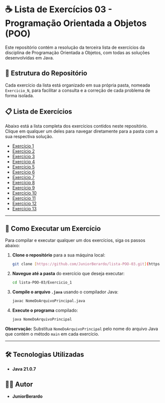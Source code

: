 # ☕ Lista de Exercícios 03 - Programação Orientada a Objetos (POO)

Este repositório contém a resolução da terceira lista de exercícios da disciplina de Programação Orientada a Objetos, com todas as soluções desenvolvidas em Java.

## 📂 Estrutura do Repositório

Cada exercício da lista está organizado em sua própria pasta, nomeada `Exercicio_N`, para facilitar a consulta e a correção de cada problema de forma isolada.

## 📋 Lista de Exercícios

Abaixo está a lista completa dos exercícios contidos neste repositório. Clique em qualquer um deles para navegar diretamente para a pasta com a sua respectiva solução.

* [Exercício 1](./Exercicio_1)
* [Exercício 2](./Exercicio_2)
* [Exercício 3](./Exercicio_3)
* [Exercício 4](./Exercicio_4)
* [Exercício 5](./Exercicio_5)
* [Exercício 6](./Exercicio_6)
* [Exercício 7](./Exercicio_7)
* [Exercício 8](./Exercicio_8)
* [Exercício 9](./Exercicio_9)
* [Exercício 10](./Exercicio_10)
* [Exercício 11](./Exercicio_11)
* [Exercício 12](./Exercicio_12)
* [Exercício 13](./Exercicio_13)

---

## 🚀 Como Executar um Exercício

Para compilar e executar qualquer um dos exercícios, siga os passos abaixo:

1.  **Clone o repositório** para a sua máquina local:
    ```bash
    git clone [https://github.com/JuniorBerardo/lista-POO-03.git](https://github.com/JuniorBerardo/lista-POO-03.git)
    ```

2.  **Navegue até a pasta** do exercício que deseja executar:
    ```bash
    cd lista-POO-03/Exercicio_1
    ```

3.  **Compile o arquivo `.java`** usando o compilador Java:
    ```bash
    javac NomeDoArquivoPrincipal.java
    ```

4.  **Execute o programa** compilado:
    ```bash
    java NomeDoArquivoPrincipal
    ```

**Observação:** Substitua `NomeDoArquivoPrincipal` pelo nome do arquivo Java que contém o método `main` em cada exercício.

---

## 🛠️ Tecnologias Utilizadas

* **Java 21.0.7**

## 👨‍💻 Autor

* **JuniorBerardo**

